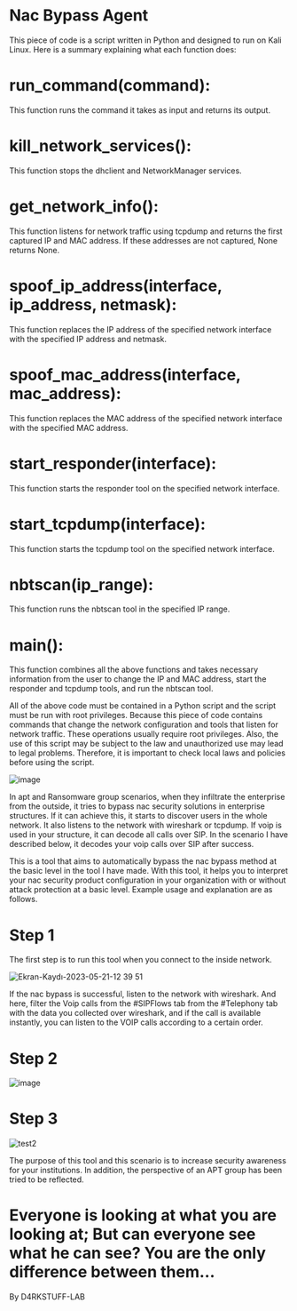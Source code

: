 # Nac Bypass Agent

This piece of code is a script written in Python and designed to run on Kali Linux. Here is a summary explaining what each function does:

# run_command(command): 
This function runs the command it takes as input and returns its output.

# kill_network_services(): 
This function stops the dhclient and NetworkManager services.

# get_network_info(): 
This function listens for network traffic using tcpdump and returns the first captured IP and MAC address. If these addresses are not captured, None returns None.

# spoof_ip_address(interface, ip_address, netmask): 
This function replaces the IP address of the specified network interface with the specified IP address and netmask.

# spoof_mac_address(interface, mac_address): 
This function replaces the MAC address of the specified network interface with the specified MAC address.

# start_responder(interface): 
This function starts the responder tool on the specified network interface.

# start_tcpdump(interface): 
This function starts the tcpdump tool on the specified network interface.

# nbtscan(ip_range): 
This function runs the nbtscan tool in the specified IP range.

# main(): 
This function combines all the above functions and takes necessary information from the user to change the IP and MAC address, start the responder and tcpdump tools, and run the nbtscan tool.

All of the above code must be contained in a Python script and the script must be run with root privileges. Because this piece of code contains commands that change the network configuration and tools that listen for network traffic. These operations usually require root privileges. Also, the use of this script may be subject to the law and unauthorized use may lead to legal problems. Therefore, it is important to check local laws and policies before using the script.

![image](https://github.com/alperenugurlu/Nac_Bypass_Agent/assets/64872731/9ff0e710-706e-4ddc-b4c3-d1b09ab5e39b)

In apt and Ransomware group scenarios, when they infiltrate the enterprise from the outside, it tries to bypass nac security solutions in enterprise structures. If it can achieve this, it starts to discover users in the whole network. It also listens to the network with wireshark or tcpdump. If voip is used in your structure, it can decode all calls over SIP. In the scenario I have described below, it decodes your voip calls over SIP after success.

This is a tool that aims to automatically bypass the nac bypass method at the basic level in the tool I have made. With this tool, it helps you to interpret your nac security product configuration in your organization with or without attack protection at a basic level. Example usage and explanation are as follows.

# Step 1

The first step is to run this tool when you connect to the inside network.

![Ekran-Kaydı-2023-05-21-12 39 51](https://github.com/alperenugurlu/Nac_Bypass_Agent/assets/64872731/dc51a2bc-157c-4312-9c0c-6a7e77d75a97)

If the nac bypass is successful, listen to the network with wireshark. And here, filter the Voip calls from the #SIPFlows tab from the #Telephony tab with the data you collected over wireshark, and if the call is available instantly, you can listen to the VOIP calls according to a certain order.

# Step 2

![image](https://github.com/alperenugurlu/Nac_Bypass_Agent/assets/64872731/3e55ab83-6237-4be7-a4cb-0674c3d11eae)

# Step 3

![test2](https://github.com/alperenugurlu/Nac_Bypass_Agent/assets/64872731/00a1d1a5-546b-4e7b-8f10-34b0ffe58e94)


The purpose of this tool and this scenario is to increase security awareness for your institutions. In addition, the perspective of an APT group has been tried to be reflected.

# Everyone is looking at what you are looking at; But can everyone see what he can see? You are the only difference between them… 
By D4RKSTUFF-LAB



